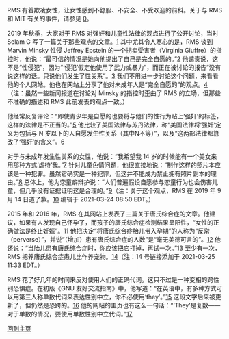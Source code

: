 RMS 有着欺凌女性，让女性感到不舒服、不安全、不受欢迎的前科。关于与 RMS 和 MIT 有关的事件，请参见 [0]。

[0]: https://selamjie.medium.com/remove-richard-stallman-appendix-a-a7e41e784f88

2019 年秋季，大家对于 RMS 对强奸和儿童性法律的观点进行了公开讨论，当时 Selam G 写了一篇关于那些观点的文章。[1]
其中尤其令人寒心的是，RMS 谈到 Marvin Minsky 性侵 Jeffrey Epstein 的一个拐卖受害者（Virginia Giuffre）的指控时，他说：“最可信的情况是她向他提出了自己是完全自愿的。”[2]
他谴责说，这不是“性侵犯”，因为“‘侵犯’假定他使用了武力或暴力”，而正在被讨论的报告“没有说这样的话。只说他们发生了性关系”。[3]
我们不用进一步讨论这个问题，来看看他的个人网站。他也在网站上分享了他对未成年人是“完全自愿的”的观点。[4]（注：虽然一些新闻报道在讨论对 Minsky 的指控时歪曲了 RMS 的立场，但那些不准确的描述和 RMS 此前发表的观点一致。）

[1]: https://web.archive.org/web/20210325013429/https://selamjie.medium.com/remove-richard-stallman-fec6ec210794
[2]: https://web.archive.org/web/20210325013629/https://www.vice.com/en/article/9ke3ke/famed-computer-scientist-richard-stallman-described-epstein-victims-as-entirely-willing
[3]: https://web.archive.org/web/20210325013629/https://www.vice.com/en/article/9ke3ke/famed-computer-scientist-richard-stallman-described-epstein-victims-as-entirely-willing
[4]: https://web.archive.org/web/20210325013706/https://stallman.org/archives/2018-jul-oct.html#23_September_2018_(Cody_Wilson)

他经常反复评论：“即使青少年是自愿的也要将与他们的性行为贴上‘强奸’的标签，这样的法律是不正当的。”[5]
他比较了美国法律与苏丹法律，称“美国法律将‘强奸’定义为包括与 N 岁以下的人自愿发生性关系（其中N不等）”，以及“这两部法律都篡改了‘强奸’的含义”。[6]

[5]: https://web.archive.org/web/20210325013844/https://stallman.org/archives/2017-sep-dec.html#13_November_2017_(Jelani_Maraj)
[6]: https://web.archive.org/web/20210325013942/https://stallman.org/archives/2018-may-aug.html#14_May_2018_(Death_sentence_in_Sudan)

对于与未成年发生性关系的女性，他说：“我希望我 14 岁的时候能有一个美女来用那种方式‘虐待’我。”[7]
针对儿童色情问题，他很直接地说：“制作这样的照片本应该是一种犯罪。虽然它确实是一种犯罪，但这并不能成为禁止拥有照片副本的理由。”[8]
总体上，他为恋童癖辩护说：“人们普遍假设自愿参与恋童行为也会伤害儿童，但几乎没有证据证明这是合理的。”[9]（注：关于这个观点，RMS
在 2019 年 9 月 14 日道了歉。[10]
编辑于 2021-03-24 08:50 EDT。）

[7]: https://web.archive.org/web/20210325014110/https://stallman.org/archives/2015-mar-jun.html#5_June_2015_(Law_being_an_ass)
[8]: https://web.archive.org/web/20210325014131/https://stallman.org/archives/2014-jul-oct.html#26_October_2014_(Prison_for_cartoon)
[9]: https://web.archive.org/web/20210325014249/https://stallman.org/archives/2012-nov-feb.html#04_January_2013_(Pedophilia)
[10]: https://web.archive.org/web/20210325015259/https://stallman.org/archives/2019-jul-oct.html#14_September_2019_(Sex_between_an_adult_and_a_child_is_wrong)

2015 年和 2016 年，RMS 在其网站上发表了三篇关于唐氏综合症的文章。他建议，如果有人发现自己怀孕了，而孩子的唐氏综合症检测结果呈阳性，“女性的正确做法是终止妊娠”。[11]
他把决定“将唐氏综合症胎儿带入孕期”的人称为“反常（perverse）”，并说“（增加）患有唐氏综合症的人数”是“毫无美德可言的”。[12]
他还说：“当胎儿患有唐氏综合症时，你应该把它打掉，再试一次。”[13]
至少有一次，RMS 把养唐氏综合症患儿比作养宠物。[14]（注：14 号链接添加于 2021-03-25 11:33 EDT。）

[11]: https://web.archive.org/web/20210325014348/https://stallman.org/archives/2016-jul-oct.html#31_October_2016_(Down's_syndrome)
[12]: https://web.archive.org/web/20210325014343/https://stallman.org/archives/2015-jul-oct.html#21_October_2015_(Mistaking_a_fetus_for_a_baby)
[13]: https://web.archive.org/web/20210325014628/https://stallman.org/archives/2016-mar-jun.html#23_April_2016_(Fetuses_with_Downs_syndrome)
[14]: https://web.archive.org/web/20161107050933/https://stallman.org/archives/2016-jul-oct.html#31_October_2016_(Down's_syndrome)

RMS 花了好几年的时间来反对使用人们的正确代词。这只不过是一种变相的跨性别恐惧症。在初版《GNU 友好交流指南》中，他写道：“在英语中，有多种方式可以用第三人称单数代词来表达性别中立，你不必使用‘they’。”[15]
这段文字后来被更新了，但仍然是恐跨的。[16]
他的网站的主页也有这么一句话：“‘They’是复数——对于单数的情况，要使用单数性别中立代词。”[17]

[15]: https://web.archive.org/web/20181022140126/https://www.gnu.org/philosophy/kind-communication.html
[16]: https://web.archive.org/web/20210325014959/https://www.gnu.org/philosophy/kind-communication.html
[17]: https://web.archive.org/web/20210325014851/https://stallman.org/

[回到主页][18]

[18]: https://rms-open-letter.github.io/
